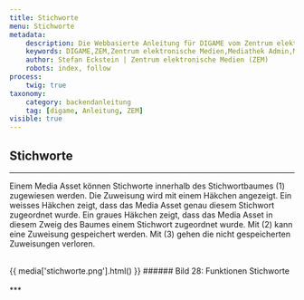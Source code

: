 ```yaml
---
title: Stichworte
menu: Stichworte
metadata:
    description: Die Webbasierte Anleitung für DIGAME vom Zentrum elektronische Medien ZEM.
    keywords: DIGAME,ZEM,Zentrum elektronische Medien,Mediathek Admin,Mediathek,Bilddatenbank,Bildverwaltung,Bundesverwaltung,Eidgenossenschaft,Schweizerische Eidgenossenschaft,VBS,Bundesamt für Verteidigung, Bevölkerungsschutz und Sport
    author: Stefan Eckstein | Zentrum elektronische Medien (ZEM)
    robots: index, follow
process:
	twig: true
taxonomy:
    category: backendanleitung
    tag: [digame, Anleitung, ZEM]
visible: true
---
```


## Stichworte
***
Einem Media Asset können Stichworte innerhalb des Stichwortbaumes (1) zugewiesen werden. Die Zuweisung wird mit einem Häkchen angezeigt. Ein weisses Häkchen zeigt, dass das Media Asset genau diesem Stichwort zugeordnet wurde. Ein graues Häkchen zeigt, dass das Media Asset in diesem Zweig des Baumes einem Stichwort zugeordnet wurde.
Mit (2) kann eine Zuweisung gespeichert werden. Mit (3) gehen die nicht gespeicherten Zuweisungen verloren.

<br>
{{ media['stichworte.png'].html() }}
###### Bild 28: Funktionen Stichworte
<br>


<br>
***



